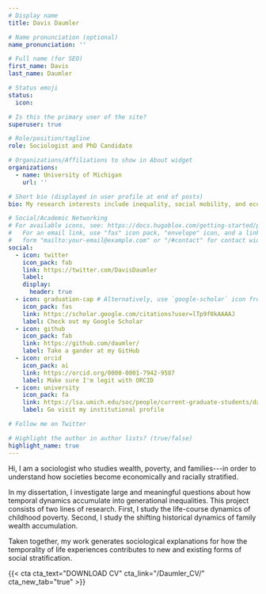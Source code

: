```yaml
---
# Display name
title: Davis Daumler

# Name pronunciation (optional)
name_pronunciation: ''

# Full name (for SEO)
first_name: Davis
last_name: Daumler

# Status emoji
status:
  icon: 

# Is this the primary user of the site?
superuser: true

# Role/position/tagline
role: Sociologist and PhD Candidate

# Organizations/Affiliations to show in About widget
organizations:
  - name: University of Michigan
    url: ''

# Short bio (displayed in user profile at end of posts)
bio: My research interests include inequality, social mobility, and economic sociology. 

# Social/Academic Networking
# For available icons, see: https://docs.hugoblox.com/getting-started/page-builder/#icons
#   For an email link, use "fas" icon pack, "envelope" icon, and a link in the
#   form "mailto:your-email@example.com" or "/#contact" for contact widget.
social:
  - icon: twitter
    icon_pack: fab
    link: https://twitter.com/DavisDaumler
    label: 
    display:
      header: true
  - icon: graduation-cap # Alternatively, use `google-scholar` icon from `ai` icon pack
    icon_pack: fas
    link: https://scholar.google.com/citations?user=lTp9f0kAAAAJ
    label: Check out my Google Scholar
  - icon: github
    icon_pack: fab
    link: https://github.com/daumler/
    label: Take a gander at my GitHub
  - icon: orcid
    icon_pack: ai
    link: https://orcid.org/0000-0001-7942-9587
    label: Make sure I'm legit with ORCID
  - icon: university
    icon_pack: fa
    link: https://lsa.umich.edu/soc/people/current-graduate-students/davis-daumler.html
    label: Go visit my institutional profile

# Follow me on Twitter

# Highlight the author in author lists? (true/false)
highlight_name: true
---
```

<!--- 
<!--- NOTE: This site uses GoatCounter, an open-source, not-for-profit web analytics platform that does not track personal data or use any cookies. GoatCounter is a donation-supported and privacy-friendly alternative to Google Analytics or Matomo, intended for noncommercial or small-business websites. More information on the philosophy and mechanics of GoatCounter can be found here (<< https://www.goatcounter.com/why >>), and an open-source repository for the platform can be found here (<< https://github.com/arp242/goatcounter >>). --->

Hi, I am a sociologist who studies wealth, poverty, and families---in order to understand how societies become economically and racially stratified.

In my dissertation, I investigate large and meaningful questions about how temporal dynamics accumulate into generational inequalities. This project consists of two lines of research. First, I study the life-course dynamics of childhood poverty. Second, I study the shifting historical dynamics of family wealth accumulation. 

Taken together, my work generates sociological explanations for how the temporality of life experiences contributes to new and existing forms of social stratification.

{{< cta cta_text="DOWNLOAD CV" cta_link="/Daumler_CV/" cta_new_tab="true" >}}
